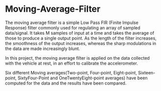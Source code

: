 # Moving-Average-Filter

The moving average filter is a simple Low Pass FIR (Finite Impulse Response) filter commonly used for regulating an array of sampled data/signal. It takes M samples of input at a time and takes the average of those to produce a single output point. As the length of the filter increases, the smoothness of the output increases, whereas the sharp modulations in the data are made increasingly blunt.

In this project, the moving average filter is applied on the data collected with the vehicle at rest, in an effort to calibrate the accelerometer.


Six different Moving averages(Two-point, Four-point, Eight-point, Sixteen-point, SixtyFour-Point and OneTwentyEight-point averages) have been computed for the data and the results have been compared.
